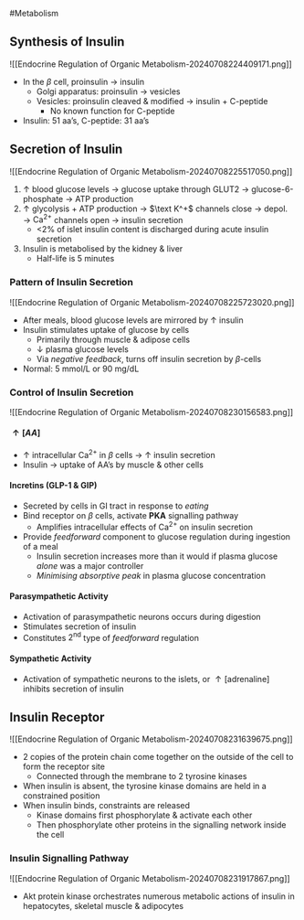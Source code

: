 #Metabolism 

## Synthesis of Insulin
![[Endocrine Regulation of Organic Metabolism-20240708224409171.png]]
- In the $\beta$ cell, proinsulin → insulin
	- Golgi apparatus: proinsulin → vesicles
	- Vesicles: proinsulin cleaved & modified → insulin + C-peptide
		- No known function for C-peptide
- Insulin: 51 aa’s, C-peptide: 31 aa’s
## Secretion of Insulin
![[Endocrine Regulation of Organic Metabolism-20240708225517050.png]]
1. $\uparrow$ blood glucose levels → glucose uptake through GLUT2 → glucose-6-phosphate → ATP production
2. $\uparrow$ glycolysis + ATP production → $\text K^+$ channels close → depol. → $\text{Ca}^{2+}$ channels open → insulin secretion
	- <2% of islet insulin content is discharged during acute insulin secretion
3. Insulin is metabolised by the kidney & liver
	- Half-life is 5 minutes
### Pattern of Insulin Secretion
![[Endocrine Regulation of Organic Metabolism-20240708225723020.png]]
- After meals, blood glucose levels are mirrored by $\uparrow$ insulin
- Insulin stimulates uptake of glucose by cells
	- Primarily through muscle & adipose cells
	- $\downarrow$ plasma glucose levels
	- Via *negative feedback*, turns off insulin secretion by $\beta$-cells
- Normal: 5 mmol/L or 90 mg/dL
### Control of Insulin Secretion
![[Endocrine Regulation of Organic Metabolism-20240708230156583.png]]
#### $\uparrow[AA]$
- $\uparrow$ intracellular $\text{Ca}^{2+}$ in $\beta$ cells → $\uparrow$ insulin secretion
- Insulin → uptake of AA’s by muscle & other cells
#### Incretins (GLP-1 & GIP)
- Secreted by cells in GI tract in response to *eating*
- Bind receptor on $\beta$ cells, activate **PKA** signalling pathway
	- Amplifies intracellular effects of $\text{Ca}^{2+}$ on insulin secretion
- Provide *feedforward* component to glucose regulation during ingestion of a meal
	- Insulin secretion increases more than it would if plasma glucose *alone* was a major controller
	- *Minimising absorptive peak* in plasma glucose concentration
#### Parasympathetic Activity
- Activation of parasympathetic neurons occurs during digestion
- Stimulates secretion of insulin
- Constitutes $2^\text{nd}$ type of *feedforward* regulation
#### Sympathetic Activity
- Activation of sympathetic neurons to the islets, or $\uparrow[\text{adrenaline]}$ inhibits secretion of insulin
## Insulin Receptor
![[Endocrine Regulation of Organic Metabolism-20240708231639675.png]]
- 2 copies of the protein chain come together on the outside of the cell to form the receptor site
	- Connected through the membrane to 2 tyrosine kinases
- When insulin is absent, the tyrosine kinase domains are held in a constrained position
- When insulin binds, constraints are released
	- Kinase domains first phosphorylate & activate each other
	- Then phosphorylate other proteins in the signalling network inside the cell
### Insulin Signalling Pathway
![[Endocrine Regulation of Organic Metabolism-20240708231917867.png]]
- Akt protein kinase orchestrates numerous metabolic actions of insulin in hepatocytes, skeletal muscle & adipocytes